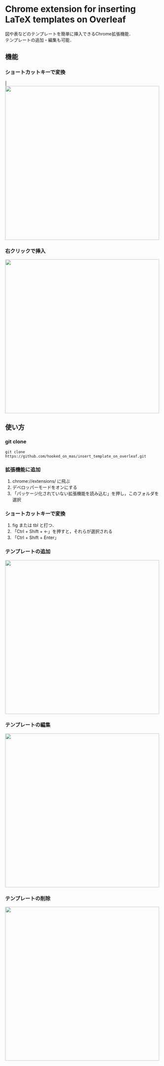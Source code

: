 # Chrome extension for inserting LaTeX templates on Overleaf
図や表などのテンプレートを簡単に挿入できるChrome拡張機能．  
テンプレートの追加・編集も可能．

## 機能

### ショートカットキーで変換
|
<img src="https://user-images.githubusercontent.com/57741113/155802496-dae180b8-327a-4924-b855-e35b22bc6a76.gif" width="500">

### 右クリックで挿入
<img src="https://user-images.githubusercontent.com/57741113/155804549-fda5a680-ac55-4642-ab1f-9f616eaf7d39.gif" width="500">

## 使い方

### git clone
```
git clone https://github.com/hooked_on_mas/insert_template_on_overleaf.git
```

### 拡張機能に追加

1. chrome://extensions/ に飛ぶ
2. デベロッパーモードをオンにする
3. 「パッケージ化されていない拡張機能を読み込む」を押し，このフォルダを選択

### ショートカットキーで変換

1. fig または tbl と打つ．
2. 「Ctrl + Shift + ←」を押すと，それらが選択される
3. 「Ctrl + Shift + Enter」

### テンプレートの追加
<img src="https://user-images.githubusercontent.com/57741113/155800803-f5ddb1ea-fb3d-422b-b293-c7c4f2ecf120.gif" width="500">

### テンプレートの編集
<img src="https://user-images.githubusercontent.com/57741113/155800832-f948c7a7-086f-4ee5-84e5-ef29949ae248.gif" width="500">

### テンプレートの削除
<img src="https://user-images.githubusercontent.com/57741113/155800859-c7bdcadc-74a3-45b6-aae4-ff59b4911c1f.gif" width="500">

